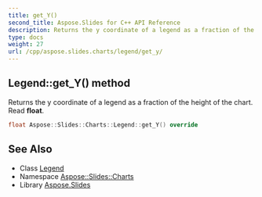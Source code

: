 ```yaml
---
title: get_Y()
second_title: Aspose.Slides for C++ API Reference
description: Returns the y coordinate of a legend as a fraction of the height of the chart. Read float.
type: docs
weight: 27
url: /cpp/aspose.slides.charts/legend/get_y/
---
```

## Legend::get_Y() method


Returns the y coordinate of a legend as a fraction of the height of the chart. Read **float**.

```cpp
float Aspose::Slides::Charts::Legend::get_Y() override
```

## See Also

* Class [Legend](./)
* Namespace [Aspose::Slides::Charts](../)
* Library [Aspose.Slides](../../)